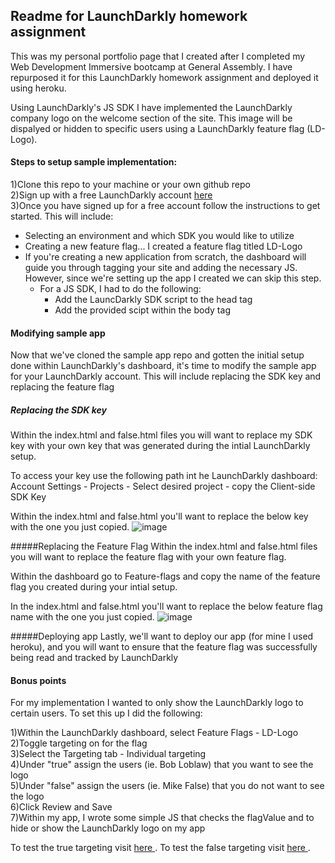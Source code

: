 ## Readme for LaunchDarkly homework assignment

This was my personal portfolio page that I created after I completed my Web Development Immersive bootcamp at General Assembly. I have repurposed it for this LaunchDarkly homework assignment and deployed it using heroku. 

Using LaunchDarkly's JS SDK I have implemented the LaunchDarkly company logo on the welcome section of the site. This image will be dispalyed or hidden to specific users using a LaunchDarkly feature flag (LD-Logo).

#### Steps to setup sample implementation:<br>
1)Clone this repo to your machine or your own github repo<br>
2)Sign up with a free LaunchDarkly account <a href="https://app.launchdarkly.com/signup">here<a/><br>
3)Once you have signed up for a free account follow the instructions to get started. This will include:
 - Selecting an environment and which SDK you would like to utilize
 - Creating a new feature flag... I created a feature flag titled LD-Logo
 - If you're creating a new application from scratch, the dashboard will guide you through tagging your site and adding the necessary JS. However, since we're setting up the app I created we can skip this step.
   - For a JS SDK, I had to do the following:
     - Add the LauncDarkly SDK script to the head tag
	 - Add the provided scipt within the body tag<br>
	 
#### Modifying sample app<br>
Now that we've cloned the sample app repo and gotten the initial setup done within LaunchDarkly's dashboard, it's time to modify the sample app for your LaunchDarkly account. This will include replacing the SDK key and replacing the feature flag

##### Replacing the SDK key
Within the index.html and false.html files you will want to replace my SDK key with your own key that was generated during the intial LaunchDarkly setup. 

To access your key use the following path int he LaunchDarkly dashboard: Account Settings - Projects - Select desired project - copy the Client-side SDK Key

Within the index.html and false.html you'll want to replace the below key with the one you just copied.
![image](https://user-images.githubusercontent.com/6074369/167158796-84a2f0dc-380a-4812-b74c-bf0a7c49d448.png)

#####Replacing the Feature Flag
Within the index.html and false.html files you will want to replace the feature flag with your own feature flag.

Within the dashboard go to Feature-flags and copy the name of the feature flag you created during your intial setup.

In the index.html and false.html you'll want to replace the below feature flag name with the one you just copied.
![image](https://user-images.githubusercontent.com/6074369/167159628-2c6b67f6-8241-44e8-819c-d294c8b6693e.png)


#####Deploying app
Lastly, we'll want to deploy our app (for mine I used heroku), and you will want to ensure that the feature flag was successfully being read and tracked by LaunchDarkly<br>


#### Bonus points
For my implementation I wanted to only show the LaunchDarkly logo to certain users. To set this up I did the following:

1)Within the LaunchDarkly dashboard, select Feature Flags - LD-Logo<br>
2)Toggle targeting on for the flag<br>
3)Select the Targeting tab - Individual targeting<br>
4)Under "true" assign the users (ie. Bob Loblaw) that you want to see the logo<br>
5)Under "false" assign the users (ie. Mike False) that you do not want to see the logo<br>
6)Click Review and Save<br>
7)Within my app, I wrote some simple JS that checks the flagValue and to hide or show the LaunchDarkly logo on my app<br>

To test the true targeting visit <a href="https://mikeduval42-homework.herokuapp.com/"> here </a>.
To test the false targeting visit <a href="https://mikeduval42-homework.herokuapp.com/false.html"> here </a>.